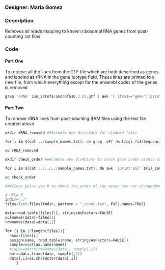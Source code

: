 ### Designer: Maria Gomez

### Description 
Removes all reads mapping to known ribosomal RNA genes from post-counting .txt files

### Code

#### Part One
To retrieve all the lines from the GTF file which are both described as genes and labeled as rRNA in the gene biotype field. 
These lines are printed to a new file, from which everything except for the ensembl codes of the genes is removed
```python
grep 'rRNA' Sus_scrofa.Sscrofa10.2.85.gtf | awk '{ if($3=="gene") print $0}' | awk '{print $10}' | sed 's/"//g' | sed 's/;//g' > rRNA_genes.txt
```

#### Part Two
To remove rRNA lines from post-counting BAM files using the text file created above

```python
mkdir rRNA_removed ###create new directory for cleaned files

for i in $(cat ../sample_names.txt); do grep -vFf /mnt/cgs-fs3/Sequencing/Genome/Pig/ensembl/gtf/Sscrofa10.2/release-85/rRNA_genes.txt ${i}_count.txt > rRNA_removed/${i}_count.txt ; done ###retrieves all the lines that match rRNA reads, in a loop, for all samples

cd rRNA_removed

mkdir check_order ###create new directory to check gene order within count files

for i in $(cat ../../../sample_names.txt); do awk '{print $1}' ${i}_count.txt > check_order/${i}_count.txt; done ###copies count files into new directory to check gene order, in a loop, for all samples

cd check_order

###lines below use R to check the order of the genes has not changed###

# OPEN R
indir='./'
files=list.files(indir, pattern = "_count.txt", full.names=TRUE)

data=read.table(files[1], stringsAsFactors=FALSE)
colnames(data)=files[1]
rownames(data)=data[,1]

for (i in 2:length(files)){
  name=files[i]
  assign(name, read.table(name, stringsAsFactors=FALSE))
  sample=eval(as.name(name))
  #index=match(rownames(data), sample[,1])
  data=data.frame(data, sample[,1])
  data[,i]=as.character(data[,i])
     }

```
